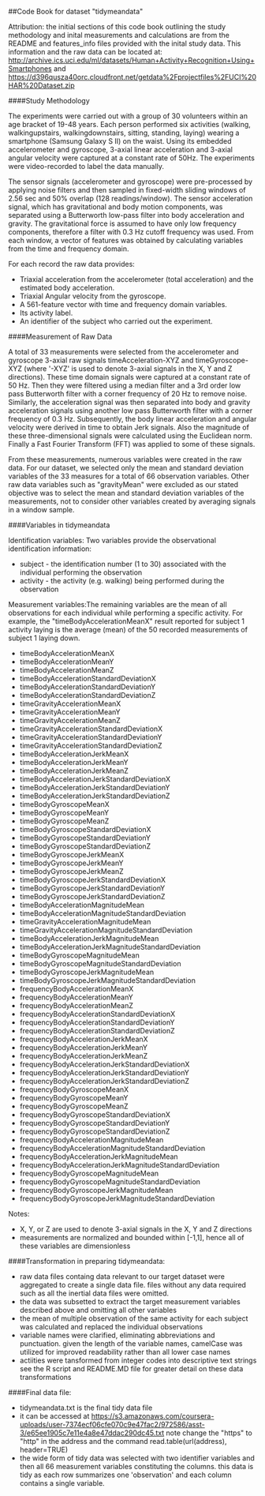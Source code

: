 ##Code Book for dataset "tidymeandata"

Attribution: the initial sections of this code book outlining the study methodology and inital measurements and calculations are from the README and features_info files provided with the inital study data. This information and the raw data can be located at: http://archive.ics.uci.edu/ml/datasets/Human+Activity+Recognition+Using+Smartphones and https://d396qusza40orc.cloudfront.net/getdata%2Fprojectfiles%2FUCI%20HAR%20Dataset.zip

####Study Methodology

The experiments were carried out with a group of 30 volunteers within an age bracket of 19-48 years. Each person performed six activities (walking, walkingupstairs, walkingdownstairs, sitting, standing, laying) wearing a smartphone (Samsung Galaxy S II) on the waist. Using its embedded accelerometer and gyroscope, 3-axial linear acceleration and 3-axial angular velocity were captured at a constant rate of 50Hz. The experiments were video-recorded to label the data manually.

The sensor signals (accelerometer and gyroscope) were pre-processed by applying noise filters and then sampled in fixed-width sliding windows of 2.56 sec and 50% overlap (128 readings/window). The sensor acceleration signal, which has gravitational and body motion components, was separated using a Butterworth low-pass filter into body acceleration and gravity. The gravitational force is assumed to have only low frequency components, therefore a filter with 0.3 Hz cutoff frequency was used. From each window, a vector of features was obtained by calculating variables from the time and frequency domain.

For each record the raw data provides:
* Triaxial acceleration from the accelerometer (total acceleration) and the estimated body acceleration.
* Triaxial Angular velocity from the gyroscope. 
* A 561-feature vector with time and frequency domain variables. 
* Its activity label. 
* An identifier of the subject who carried out the experiment.




####Measurement of Raw Data

A total of 33 measurements were selected from the accelerometer and gyroscope 3-axial raw signals timeAcceleration-XYZ and timeGyroscope-XYZ (where '-XYZ' is used to denote 3-axial signals in the X, Y and Z directions). These time domain signals were captured at a constant rate of 50 Hz. Then they were filtered using a median filter and a 3rd order low pass Butterworth filter with a corner frequency of 20 Hz to remove noise. Similarly, the acceleration signal was then separated into body and gravity acceleration signals using another low pass Butterworth filter with a corner frequency of 0.3 Hz. Subsequently, the body linear acceleration and angular velocity were derived in time to obtain Jerk signals. Also the magnitude of these three-dimensional signals were calculated using the Euclidean norm. Finally a Fast Fourier Transform (FFT) was applied to some of these signals.

From these measurements, numerous variables were created in the raw data.  For our dataset, we selected only the mean and standard deviation variables of the 33 measures for a total of 66 observation variables. Other raw data variables such as "gravityMean" were excluded as our stated objective was to select the mean and standard deviation variables of the measurements, not to consider other variables created by averaging signals in a window sample.

####Variables in tidymeandata

Identification variables: Two variables provide the observational identification information:

* subject	- the identification number (1 to 30) associated with the individual performing the observation
* activity	- the activity (e.g. walking) being performed during the observation

Measurement variables:The remaining variables are the mean of all observations for each individual while performing a specific activity.  For example, the "timeBodyAccelerationMeanX" result reported for subject 1 activity laying is the average (mean) of the 50 recorded measurements of subject 1 laying down.

* timeBodyAccelerationMeanX
* timeBodyAccelerationMeanY
* timeBodyAccelerationMeanZ
* timeBodyAccelerationStandardDeviationX
* timeBodyAccelerationStandardDeviationY
* timeBodyAccelerationStandardDeviationZ
* timeGravityAccelerationMeanX
* timeGravityAccelerationMeanY
* timeGravityAccelerationMeanZ
* timeGravityAccelerationStandardDeviationX
* timeGravityAccelerationStandardDeviationY
* timeGravityAccelerationStandardDeviationZ
* timeBodyAccelerationJerkMeanX
* timeBodyAccelerationJerkMeanY
* timeBodyAccelerationJerkMeanZ
* timeBodyAccelerationJerkStandardDeviationX
* timeBodyAccelerationJerkStandardDeviationY
* timeBodyAccelerationJerkStandardDeviationZ
* timeBodyGyroscopeMeanX
* timeBodyGyroscopeMeanY
* timeBodyGyroscopeMeanZ
* timeBodyGyroscopeStandardDeviationX
* timeBodyGyroscopeStandardDeviationY
* timeBodyGyroscopeStandardDeviationZ
* timeBodyGyroscopeJerkMeanX
* timeBodyGyroscopeJerkMeanY
* timeBodyGyroscopeJerkMeanZ
* timeBodyGyroscopeJerkStandardDeviationX
* timeBodyGyroscopeJerkStandardDeviationY
* timeBodyGyroscopeJerkStandardDeviationZ
* timeBodyAccelerationMagnitudeMean
* timeBodyAccelerationMagnitudeStandardDeviation
* timeGravityAccelerationMagnitudeMean
* timeGravityAccelerationMagnitudeStandardDeviation
* timeBodyAccelerationJerkMagnitudeMean
* timeBodyAccelerationJerkMagnitudeStandardDeviation
* timeBodyGyroscopeMagnitudeMean
* timeBodyGyroscopeMagnitudeStandardDeviation
* timeBodyGyroscopeJerkMagnitudeMean
* timeBodyGyroscopeJerkMagnitudeStandardDeviation
* frequencyBodyAccelerationMeanX
* frequencyBodyAccelerationMeanY
* frequencyBodyAccelerationMeanZ
* frequencyBodyAccelerationStandardDeviationX
* frequencyBodyAccelerationStandardDeviationY
* frequencyBodyAccelerationStandardDeviationZ
* frequencyBodyAccelerationJerkMeanX
* frequencyBodyAccelerationJerkMeanY
* frequencyBodyAccelerationJerkMeanZ
* frequencyBodyAccelerationJerkStandardDeviationX
* frequencyBodyAccelerationJerkStandardDeviationY
* frequencyBodyAccelerationJerkStandardDeviationZ
* frequencyBodyGyroscopeMeanX
* frequencyBodyGyroscopeMeanY
* frequencyBodyGyroscopeMeanZ
* frequencyBodyGyroscopeStandardDeviationX
* frequencyBodyGyroscopeStandardDeviationY
* frequencyBodyGyroscopeStandardDeviationZ
* frequencyBodyAccelerationMagnitudeMean
* frequencyBodyAccelerationMagnitudeStandardDeviation
* frequencyBodyAccelerationJerkMagnitudeMean
* frequencyBodyAccelerationJerkMagnitudeStandardDeviation
* frequencyBodyGyroscopeMagnitudeMean
* frequencyBodyGyroscopeMagnitudeStandardDeviation
* frequencyBodyGyroscopeJerkMagnitudeMean
* frequencyBodyGyroscopeJerkMagnitudeStandardDeviation

Notes:
* X, Y, or Z are used to denote 3-axial signals in the X, Y and Z directions
* measurements are normalized and bounded within [-1,1], hence all of these variables are dimensionless

####Transformation in preparing tidymeandata:

* raw data files containg data relevant to our target dataset were aggregated to create a single data file.  files without any data required such as all the inertial data files were omitted.
* the data was subsetted to extract the target measurement variables described above and omitting all other variables
* the mean of multiple observation of the same activity for each subject was calculated and replaced the individual observations
* variable names were clarified, eliminating abbreviations and punctuation.  given the length of the variable names, camelCase was utilized for improved readability rather than all lower case names
* actiities were tansformed from integer codes into descriptive text strings
see the R script and README.MD file for greater detail on these data transformations

####Final data file:

* tidymeandata.txt is the final tidy data file
* it can be accessed at https://s3.amazonaws.com/coursera-uploads/user-7374ecf06cfe070c9e47fac2/972586/asst-3/e65ee1905c7e11e4a8e47ddac290dc45.txt
	note change the "https" to "http" in the address and the command read.table(url(address), header=TRUE)
* the wide form of tidy data was selected with two identifier variables and then all 66 measurement variables constituting the columns.  this data is tidy as each row summarizes one 'observation' and each column contains a single variable.
